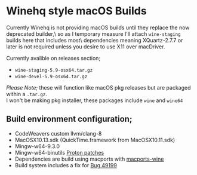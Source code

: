 # Winehq style macOS Builds
 
 Currently Winehq is not providing macOS builds until they replace the now deprecated builder,\ so as I temporary measure I'll attach `wine-staging` builds here that includes most\ dependencies meaning XQuartz-2.7.7 or later is not required unless you desire to use X11 over macDriver.
 
 Currently avalible on releases section;
 - `wine-staging-5.9-osx64.tar.gz`
 - `wine-devel-5.9-osx64.tar.gz`

_Please Note;_ these will function like macOS pkg releases but are packaged within a `.tar.gz`.\
I won't be making pkg installer, these packages include `wine` and `wine64`

## Build environment configuration;
- CodeWeavers custom llvm/clang-8
- MacOSX10.13.sdk (QuickTime.framework from MacOSX10.11.sdk)
- Mingw-w64-9.3.0
- Mingw-w64-binutils [Proton patches](https://github.com/GloriousEggroll/proton-ge-custom/tree/proton-ge-5-MF/mingw-w64-patches)
- Dependencies are build using macports with [macports-wine](https://github.com/Gcenx/macports-wine)
- Build system includes a fix for [Bug 49199](https://bugs.winehq.org/show_bug.cgi?id=49199)
